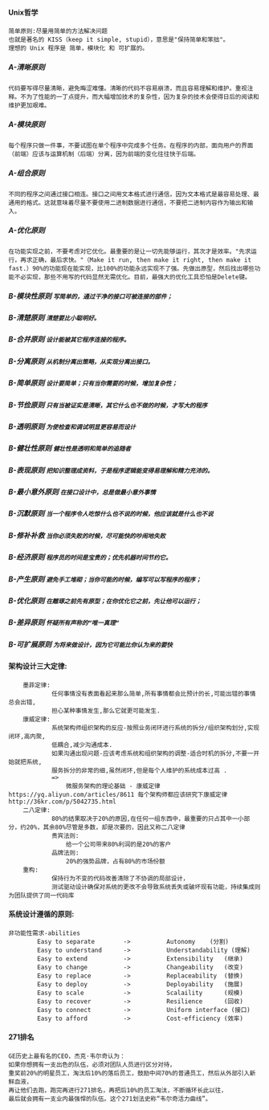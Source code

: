 #### Unix哲学 
    简单原则:尽量用简单的方法解决问题
    也就是著名的 KISS（keep it simple, stupid），意思是"保持简单和笨拙"。
    理想的 Unix 程序是 简单，模块化 和 可扩展的。
    
##### A-清晰原则
    代码要写得尽量清晰，避免晦涩难懂。清晰的代码不容易崩溃，而且容易理解和维护。重视注释。不为了性能的一丁点提升，而大幅增加技术的复杂性，因为复杂的技术会使得日后的阅读和维护更加艰难。

##### A-模块原则
    每个程序只做一件事，不要试图在单个程序中完成多个任务。在程序的内部，面向用户的界面（前端）应该与运算机制（后端）分离，因为前端的变化往往快于后端。

##### A-组合原则
    不同的程序之间通过接口相连。接口之间用文本格式进行通信，因为文本格式是最容易处理、最通用的格式。这就意味着尽量不要使用二进制数据进行通信，不要把二进制内容作为输出和输入。

##### A-优化原则
    在功能实现之前，不要考虑对它优化。最重要的是让一切先能够运行，其次才是效率。"先求运行，再求正确，最后求快。"（Make it run, then make it right, then make it fast.）90%的功能现在能实现，比100%的功能永远实现不了强。先做出原型，然后找出哪些功能不必实现，那些不用写的代码显然无需优化。目前，最强大的优化工具恐怕是Delete键。
    
##### B-模块性原则 `写简单的，通过干净的接口可被连接的部件；`
##### B-清楚原则 `清楚要比小聪明好。`
##### B-合并原则 `设计能被其它程序连接的程序。`
##### B-分离原则 `从机制分离出策略，从实现分离出接口。`
##### B-简单原则 `设计要简单；只有当你需要的时候，增加复杂性；`
##### B-节俭原则 `只有当被证实是清晰，其它什么也不做的时候，才写大的程序`
##### B-透明原则 `为使检查和调试明显更容易而设计`
##### B-健壮性原则 `健壮性是透明和简单的追随者`
##### B-表现原则 `把知识整理成资料，于是程序逻辑能变得易理解和精力充沛的。`
##### B-最小意外原则 `在接口设计中，总是做最小意外事情`
##### B-沉默原则 `当一个程序令人吃惊什么也不说的时候，他应该就是什么也不说`
##### B-修补补救 `当你必须失败的时候，尽可能快的吵闹地失败`
##### B-经济原则 `程序员的时间是宝贵的；优先机器时间节约它。`
##### B-产生原则 `避免手工堆砌；当你可能的时候，编写可以写程序的程序；`
##### B-优化原则 `在雕琢之前先有原型；在你优化它之前，先让他可以运行；`
##### B-差异原则 `怀疑所有声称的“唯一真理“`
##### B-可扩展原则 `为将来做设计，因为它可能比你认为来的要快`
    
#### 架构设计三大定律:
    	墨菲定律:
    			任何事情没有表面看起来那么简单,所有事情都会比预计的长,可能出错的事情总会出错,
    			担心某种事情发生,那么它就更可能发生.
    	康威定律:
    			系统架构师组织架构的反应-按照业务闭环进行系统的拆分/组织架构划分,实现闭环,高内聚,
    			低耦合,减少沟通成本.
    			如果沟通出现问题-应该考虑系统和组织架构的调整-适合时机的拆分,不要一开始就把系统,
    			服务拆分的非常的细,虽然闭环,但是每个人维护的系统成本过高 .
    			=>
    				微服务架构的理论基础 - 康威定律 https://yq.aliyun.com/articles/8611 每个架构师都应该研究下康威定律 http://36kr.com/p/5042735.html	
    	二八定律:
    			80%的结果取决于20%的原因,在任何一组东西中，最重要的只占其中一小部分，约20%，其余80%尽管是多数，却是次要的，因此又称二八定律
    			贵宾法则:
    			    给一个公司带来80%利润的是20%的客户
    			品牌法则:
                    20%的强势品牌，占有80%的市场份额
        重构:
                保持行为不变的代码改善清除了不协调的局部设计，
                测试驱动设计确保对系统的更改不会导致系统丢失或破坏现有功能，持续集成则为团队提供了同一代码库            
                    
#### 系统设计遵循的原则:			
    非功能性需求-abilities
    		Easy to separate		->			Autonomy	(分割)
    		Easy to understand		->			Understandability (理解)
    		Easy to extend			->			Extensibility	(继承)
    		Easy to change			->			Changeability	(改变)
    		Easy to replace			->			Replaceability	(替换)
    		Easy to deploy			->			Deployability	(施展)
    		Easy to scale			->			Scalaility		(规模)
    		Easy to recover			->			Resilience		(回收)
    		Easy to connect			->			Uniform interface (接口)
    		Easy to afford			->			Cost-efficiency (效率)    
    		
#### 271排名 
    GE历史上最有名的CEO，杰克·韦尔奇认为： 
    如果你想拥有一支出色的队伍，必须对团队人员进行区分对待，
    重奖前20%的明星员工，淘汰后10%的落后员工，鼓励中间70%的普通员工，然后从外部引入新鲜血液，
    再让他们去跑，跑完再进行271排名，再把后10%的员工淘汰，不断循环长此以往，
    最后就会拥有一支业内最强悍的队伍。这个271划法史称“韦尔奇活力曲线”。